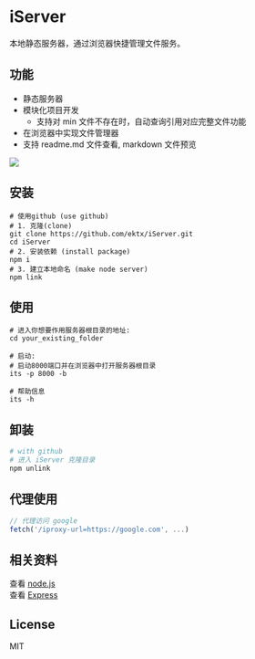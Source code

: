 # iServer  

本地静态服务器，通过浏览器快捷管理文件服务。

## 功能      

- 静态服务器
- 模块化项目开发
	- 支持对 min 文件不存在时，自动查询引用对应完整文件功能  
- 在浏览器中实现文件管理器
- 支持 readme.md 文件查看, markdown 文件预览

![](http://wx1.sinaimg.cn/large/9444af88gy1fs0cpa1e3og20mb0hrnje.gif)

## 安装

```Shell
# 使用github (use github)
# 1. 克隆(clone)
git clone https://github.com/ektx/iServer.git
cd iServer
# 2. 安装依赖 (install package)
npm i
# 3. 建立本地命名 (make node server)
npm link
```


## 使用

```Shell
# 进入你想要作用服务器根目录的地址:
cd your_existing_folder

# 启动:
# 启动8000端口并在浏览器中打开服务器根目录
its -p 8000 -b

# 帮助信息
its -h
```

## 卸装
```sh
# with github
# 进入 iServer 克隆目录
npm unlink
```

## 代理使用
```javascript
// 代理访问 google
fetch('/iproxy-url=https://google.com', ...)
```

## 相关资料  

查看 [node.js](https://nodejs.org/)  
查看 [Express](http://expressjs.com/)  


## License

MIT
